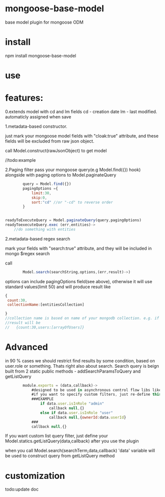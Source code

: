 mongoose-base-model
===================

base model plugin  for mongoose ODM

install
=======================
npm install mongoose-base-model

use
=======================



features:
=======================
0.extends model with cd and lm fields
	cd - creation date
	lm - last modified. automaticly assigned when save


1.metadata-based constructor.

just mark your mongoose model fields with "cloak:true" attribute, and these fields will be excluded from raw json object.

call Model.construct(rawJsonObject) to get model

//todo:example

2.Paging filter
pass your mongoose query(e.g Model.find({}) hook) alongside with paging options to Model.paginateQuery
```js
        query = Model.find({})
        pagingOptions ={
        	limit:30,
        	skip:0,
        	sort:"cd" //or "-cd" to reverse order
        }
         

readyToExecuteQuery = Model.paginateQuery(query,pagingOptions)  
readyToexecuteQuery.exec (err,entities)->
	//do something with entities
```
2.metadata-based regex search

mark your fields with "search:true" attribute, and they will be included in mongo $regex search

call 
```js
        Model.search(searchString,options,(err,result)->)	
```
options can include pagingOptions field(see above), otherwise it will use standard values(limit 50)
and will produce result like 
```js
{
 count:30,
 collectionName:[entitiesCollection] 

} 
//collection name is based on name of your mongodb collection. e.g. if you have collection named 'users'
//result will be 
//   {count:30,users:[arrayOfUsers]} 
```
Advanced
=========================
in 90 % cases we should restrict find results by some condition, based on user.role or something.
Thats right also about search.
Search query is beign built from 2 static public methods - addSearchParamsToQuery and getListQuery

```js
        module.exports = (data,callback)->
            #designed to be used in asynchronous control flow libs like async.js
            #if you want to specify custom filters, just re-define this method in your model statics
            ###EXAMPLE
                if data.user.isInRole "admin"
                    callback null,{}
                else if data.user.isInRole "user"
                    callback null,{ownerId:data.userId}
            ###
            callback null,{}
```
If you want custom list query filter, just define your Model.statics.getListQuery(data,callback) after you use the plugin 

when you call Model.search(searchTerm,data,callback)
'data' variable will be used to construct query from getListQuery method

customization
=========================
todo:update doc

